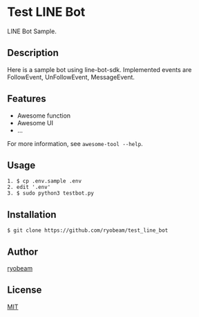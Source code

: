 # Test LINE Bot

LINE Bot Sample.

## Description

Here is a sample bot using line-bot-sdk.
Implemented events are FollowEvent, UnFollowEvent, MessageEvent.

## Features

- Awesome function
- Awesome UI
- ...

For more information, see `awesome-tool --help`.

## Usage

    1. $ cp .env.sample .env
    2. edit '.env'
    3. $ sudo python3 testbot.py

## Installation

    $ git clone https://github.com/ryobeam/test_line_bot

## Author

[ryobeam](https://github.com/ryobeam)

## License

[MIT](http://b4b4r07.mit-license.org)
